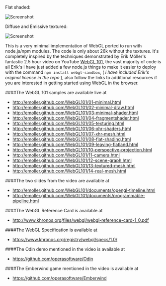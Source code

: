 Flat shaded:

![Screenshot](https://raw.github.com/joates/webgl-sandbox/master/screenshot.png)

Diffuse and Emissive textured:

![Screenshot](https://raw.github.com/joates/webgl-sandbox/master/screenshot2.png)

This is a very minimal implementation of WebGL ported to run with node.js/npm modules. The code is only about 26k without the textures. It's completely inspired by the techniques demonstrated by Erik Möller's fantastic 2.5 hour video on YouTube [WebGL 101](http://www.youtube.com/watch?v=me3BviH3nZc), the vast majority of code is all Erik's i have just added a few node.js things to make it easier to deploy with the command ```npm install webgl-sandbox```, ( _i have included Erik's original license in the repo_ ), also follow the links to additional resources if you are interested in getting started using WebGL in the browser.

####The WebGL 101 samples are available live at
* http://emoller.github.com/WebGL101/01-minimal.html
* http://emoller.github.com/WebGL101/02-minimal-draw.html
* http://emoller.github.com/WebGL101/03-minimal-shader.html
* http://emoller.github.com/WebGL101/04-fragmentshader.html
* http://emoller.github.com/WebGL101/05-texturing.html
* http://emoller.github.com/WebGL101/06-xhr-shaders.html
* http://emoller.github.com/WebGL101/07-xhr-mesh.html
* http://emoller.github.com/WebGL101/08-flat-shading.html
* http://emoller.github.com/WebGL101/09-leaving-flatland.html
* http://emoller.github.com/WebGL101/10-perspective-projection.html
* http://emoller.github.com/WebGL101/11-camera.html
* http://emoller.github.com/WebGL101/12-scene-graph.html
* http://emoller.github.com/WebGL101/13-textured-mesh.html
* http://emoller.github.com/WebGL101/14-real-mesh.html

####The two slides from the video are available at
* http://emoller.github.com/WebGL101/documents/opengl-timeline.html
* http://emoller.github.com/WebGL101/documents/programmable-pipeline.html

####The WebGL Reference Card is available at
* http://www.khronos.org/files/webgl/webgl-reference-card-1_0.pdf

####The WebGL Specification is available at
* https://www.khronos.org/registry/webgl/specs/1.0/

####The Odin demo mentioned in the video is available at
* https://github.com/operasoftware/Odin

####The Emberwind game mentioned in the video is available at
* https://github.com/operasoftware/Emberwind
